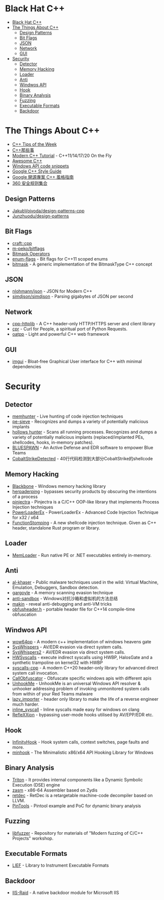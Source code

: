 # Black Hat C++

* [Black Hat C++](#black-hat-c)
* [The Things About C++](#the-things-about-c)
   * [Design Patterns](#design-patterns)
   * [Bit Flags](#bit-flags)
   * [JSON](#json)
   * [Network](#network)
   * [GUI](#gui)
* [Security](#security)
   * [Detector](#detector)
   * [Memory Hacking](#memory-hacking)
   * [Loader](#loader)
   * [Anti](#anti)
   * [Windwos API](#windwos-api)
   * [Hook](#hook)
   * [Binary Analysis](#binary-analysis)
   * [Fuzzing](#fuzzing)
   * [Executable Formats](#executable-formats)
   * [Backdoor](#backdoor)

# The Things About C++

- [C++ Tips of the Week](https://abseil.io/tips/)
- [C++那些事](https://github.com/Light-City/CPlusPlusThings)
- [Modern C++ Tutorial](https://github.com/changkun/modern-cpp-tutorial) - C++11/14/17/20 On the Fly
- [Awesome C++](https://github.com/fffaraz/awesome-cpp)
- [Windows API code snippets](https://stmxcsr.com/micro/winapi-snippets.html)
- [Google C++ Style Guide](https://google.github.io/styleguide/cppguide.html)
- [Google 開源專案 C++ 風格指南](https://tw-google-styleguide.readthedocs.io/en/latest/google-cpp-styleguide/contents.html)
- [360 安全规则集合](https://github.com/Qihoo360/safe-rules)

## Design Patterns
- [JakubVojvoda/design-patterns-cpp](https://github.com/JakubVojvoda/design-patterns-cpp)
- [Junzhuodu/design-patterns](https://github.com/Junzhuodu/design-patterns)

## Bit Flags
- [craft::cpp](https://m-peko.github.io/craft-cpp/posts/different-ways-to-define-binary-flags/)
- [m-peko/bitflags](https://github.com/m-peko/bitflags)
- [Bitmask Operators](https://www.justsoftwaresolutions.co.uk/files/bitmask_operators.hpp)
- [enum-flags](https://github.com/grisumbras/enum-flags) - Bit flags for C++11 scoped enums
- [bitmask](https://github.com/oliora/bitmask) - A generic implementation of the BitmaskType C++ concept

## JSON
- [nlohmann/json](https://github.com/nlohmann/json) - JSON for Modern C++
- [simdjson/simdjson](https://github.com/simdjson/simdjson) - Parsing gigabytes of JSON per second

## Network
- [cpp-httplib](https://github.com/yhirose/cpp-httplib) - A C++ header-only HTTP/HTTPS server and client library
- [cpr](https://github.com/libcpr/cpr) - Curl for People, a spiritual port of Python Requests.
- [oatpp](https://github.com/oatpp/oatpp) - Light and powerful C++ web framework

## GUI
- [imgui](https://github.com/ocornut/imgui) - Bloat-free Graphical User interface for C++ with minimal dependencies

# Security

## Detector
- [memhunter](https://github.com/marcosd4h/memhunter) - Live hunting of code injection techniques
- [pe-sieve](https://github.com/hasherezade/pe-sieve) - Recognizes and dumps a variety of potentially malicious implants
- [hollows hunter](https://github.com/hasherezade/hollows_hunter) - Scans all running processes. Recognizes and dumps a variety of potentially malicious implants (replaced/implanted PEs, shellcodes, hooks, in-memory patches).
- [BLUESPAWN](https://github.com/ION28/BLUESPAWN) - An Active Defense and EDR software to empower Blue Teams
- [CobaltStrikeDetected](https://github.com/huoji120/CobaltStrikeDetected) - 40行代码检测到大部分CobaltStrike的shellcode

## Memory Hacking
- [Blackbone](https://github.com/DarthTon/Blackbone) - Windows memory hacking library
- [herpaderping](https://github.com/jxy-s/herpaderping) - bypasses security products by obscuring the intentions of a process
- [pinjectra](https://github.com/SafeBreach-Labs/pinjectra) - Pinjectra is a C/C++ OOP-like library that implements Process Injection techniques
- [PowerLoaderEx](https://github.com/BreakingMalware/PowerLoaderEx) - PowerLoaderEx - Advanced Code Injection Technique for x32 / x64
- [FunctionStomping](https://github.com/Idov31/FunctionStomping) - A new shellcode injection technique. Given as C++ header, standalone Rust program or library.

## Loader

- [MemLoader](https://github.com/NtDallas/MemLoader) - Run native PE or .NET executables entirely in-memory. 

## Anti
- [al-khaser](https://github.com/LordNoteworthy/al-khaser) - Public malware techniques used in the wild: Virtual Machine, Emulation, Debuggers, Sandbox detection.
- [gargoyle](https://github.com/JLospinoso/gargoyle) - A memory scanning evasion technique
- [anti-sandbox](https://github.com/ZanderChang/anti-sandbox) - Windows对抗沙箱和虚拟机的方法总结
- [makin](https://github.com/secrary/makin) - reveal anti-debugging and anti-VM tricks
- [obfusheader.h](https://github.com/ac3ss0r/obfusheader.h) - portable header file for C++14 compile-time obfuscation

## Windwos API
- [wow64pp](https://github.com/JustasMasiulis/wow64pp) - A modern c++ implementation of windows heavens gate
- [SysWhispers](https://github.com/jthuraisamy/SysWhispers) - AV/EDR evasion via direct system calls.
- [SysWhispers2](https://github.com/jthuraisamy/SysWhispers2) - AV/EDR evasion via direct system calls.
- [HWSyscalls](https://github.com/Dec0ne/HWSyscalls) - execute indirect syscalls using HWBP, HalosGate and a synthetic trampoline on kernel32 with HWBP
- [syscalls-cpp](https://github.com/sapdragon/syscalls-cpp) - A modern C++20 header-only library for advanced direct system call invocation.
- [CallObfuscator](https://github.com/d35ha/CallObfuscator) - Obfuscate specific windows apis with different apis
- [UnhookMe](https://github.com/mgeeky/UnhookMe) - UnhookMe is an universal Windows API resolver & unhooker addressing problem of invoking unmonitored system calls from within of your Red Teams malware
- [lazy_importer](https://github.com/JustasMasiulis/lazy_importer) - header only library to make the life of a reverse engineer much harder.
- [inline_syscall](https://github.com/JustasMasiulis/inline_syscall) - Inline syscalls made easy for windows on clang
- [RefleXXion](https://github.com/hlldz/RefleXXion) - bypassing user-mode hooks utilised by AV/EPP/EDR etc.

## Hook
- [InfinityHook](https://github.com/everdox/InfinityHook) - Hook system calls, context switches, page faults and more.
- [minhook](https://github.com/TsudaKageyu/minhook) - The Minimalistic x86/x64 API Hooking Library for Windows

## Binary Analysis
- [Triton](https://github.com/JonathanSalwan/Triton) - It provides internal components like a Dynamic Symbolic Execution (DSE) engine
- [zasm](https://github.com/ZehMatt/zasm) - x86-64 Assembler based on Zydis
- [retdec](https://github.com/avast/retdec) - RetDec is a retargetable machine-code decompiler based on LLVM.
- [PinTools](https://github.com/JonathanSalwan/PinTools) - Pintool example and PoC for dynamic binary analysis

## Fuzzing
- [libfuzzer](https://github.com/Dor1s/libfuzzer-workshop) - Repository for materials of "Modern fuzzing of C/C++ Projects" workshop.

## Executable Formats
- [LIEF](https://github.com/lief-project/LIEF) - Library to Instrument Executable Formats

## Backdoor
- [IIS-Raid](https://github.com/0x09AL/IIS-Raid) - A native backdoor module for Microsoft IIS
